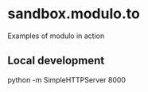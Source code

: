 # sandbox.modulo.to

Examples of modulo in action

## Local development

python -m SimpleHTTPServer 8000
